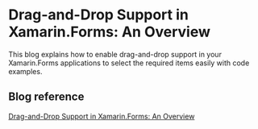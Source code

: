 # Drag-and-Drop Support in Xamarin.Forms: An Overview

This blog explains how to enable drag-and-drop support in your Xamarin.Forms applications to select the required items easily with code examples.

## Blog reference

[Drag-and-Drop Support in Xamarin.Forms: An Overview](https://www.syncfusion.com/blogs/post/drag-and-drop-support-in-xamarin-forms-an-overview.aspx)
